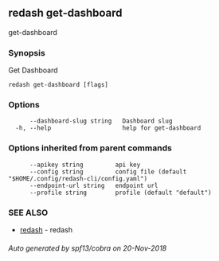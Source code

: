 ## redash get-dashboard

get-dashboard

### Synopsis

Get Dashboard

```
redash get-dashboard [flags]
```

### Options

```
      --dashboard-slug string   Dashboard slug
  -h, --help                    help for get-dashboard
```

### Options inherited from parent commands

```
      --apikey string         api key
      --config string         config file (default "$HOME/.config/redash-cli/config.yaml")
      --endpoint-url string   endpoint url
      --profile string        profile (default "default")
```

### SEE ALSO

* [redash](redash.md)	 - redash

###### Auto generated by spf13/cobra on 20-Nov-2018
